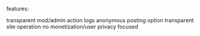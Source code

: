features:

transparent mod/admin action logs
anonymous posting option
transparent site operation
no monetization/user privacy focused
